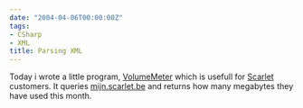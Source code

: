 ```yaml
---
date: "2004-04-06T00:00:00Z"
tags:
- CSharp
- XML
title: Parsing XML
---
```

Today i wrote a little program, [VolumeMeter](http://www.timvw.be/wp-content/code/csharp/VolumeMeter.txt) which is usefull for [Scarlet](http://www.scarlet.be) customers. It queries [mijn.scarlet.be](http://mijn.scarlet.be) and returns how many megabytes they have used this month.
